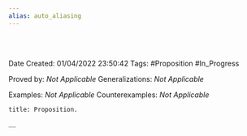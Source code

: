 ```yaml
---
alias: auto_aliasing
---
```


<br />
<br />

Date Created: 01/04/2022 23:50:42
Tags: #Proposition #In_Progress

Proved by: _Not Applicable_
Generalizations: _Not Applicable_

Examples: _Not Applicable_
Counterexamples: _Not Applicable_

``` ad-Proposition
title: Proposition.

__

```
